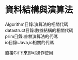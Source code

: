 # 資料結構與演算法


Algorithm目錄:演算法的相關代碼<br>
datastruct目錄:數據結構的相關代碼<br>
prim目錄:普林演算法的代碼<br>
io目錄:Java,io相關的代碼<br>

直接Git下來即可操作使用
